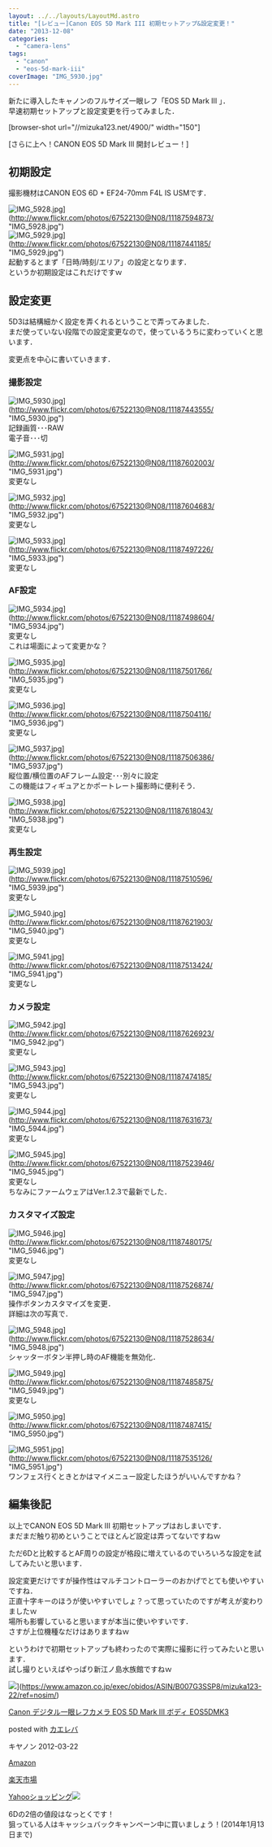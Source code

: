 ```yaml
---
layout: ../../layouts/LayoutMd.astro
title: "[レビュー]Canon EOS 5D Mark III 初期セットアップ&設定変更！"
date: "2013-12-08"
categories: 
  - "camera-lens"
tags: 
  - "canon"
  - "eos-5d-mark-iii"
coverImage: "IMG_5930.jpg"
---
```


新たに導入したキャノンのフルサイズ一眼レフ「EOS 5D Mark III 」．  
早速初期セットアップと設定変更を行ってみました．

\[browser-shot url="//mizuka123.net/4900/" width="150"\]

[さらに上へ！CANON EOS 5D Mark III 開封レビュー！]

## 初期設定

撮影機材はCANON EOS 6D + EF24-70mm F4L IS USMです．

![IMG_5928.jpg](/archive/images/11187594873_0ffc12af53_b.jpg)](http://www.flickr.com/photos/67522130@N08/11187594873/ "IMG_5928.jpg")  
![IMG_5929.jpg](/archive/images/11187441185_212ba4dcb6_b.jpg)](http://www.flickr.com/photos/67522130@N08/11187441185/ "IMG_5929.jpg")  
起動するとまず「日時/時刻/エリア」の設定となります．  
というか初期設定はこれだけですｗ

## 設定変更

5D3は結構細かく設定を弄くれるということで弄ってみました．  
まだ使っていない段階での設定変更なので，使っているうちに変わっていくと思います．

変更点を中心に書いていきます．

### 撮影設定

![IMG_5930.jpg](/archive/images/11187443555_ffa66a8c29_b.jpg)](http://www.flickr.com/photos/67522130@N08/11187443555/ "IMG_5930.jpg")  
記録画質･･･RAW  
電子音･･･切

![IMG_5931.jpg](/archive/images/11187602003_7aba358e4a_b.jpg)](http://www.flickr.com/photos/67522130@N08/11187602003/ "IMG_5931.jpg")  
変更なし

![IMG_5932.jpg](/archive/images/11187604683_295de7fa22_b.jpg)](http://www.flickr.com/photos/67522130@N08/11187604683/ "IMG_5932.jpg")  
変更なし

![IMG_5933.jpg](/archive/images/11187497226_8c3e6f7122_b.jpg)](http://www.flickr.com/photos/67522130@N08/11187497226/ "IMG_5933.jpg")  
変更なし

### AF設定

![IMG_5934.jpg](/archive/images/11187498604_55324ace51_b.jpg)](http://www.flickr.com/photos/67522130@N08/11187498604/ "IMG_5934.jpg")  
変更なし  
これは場面によって変更かな？

![IMG_5935.jpg](/archive/images/11187501766_f729b27cbd_b.jpg)](http://www.flickr.com/photos/67522130@N08/11187501766/ "IMG_5935.jpg")  
変更なし

![IMG_5936.jpg](/archive/images/11187504116_8030f30984_b.jpg)](http://www.flickr.com/photos/67522130@N08/11187504116/ "IMG_5936.jpg")  
変更なし

![IMG_5937.jpg](/archive/images/11187506386_05bc7c512d_b.jpg)](http://www.flickr.com/photos/67522130@N08/11187506386/ "IMG_5937.jpg")  
縦位置/横位置のAFフレーム設定･･･別々に設定  
この機能はフィギュアとかポートレート撮影時に便利そう．

![IMG_5938.jpg](/archive/images/11187618043_c652db777c_b.jpg)](http://www.flickr.com/photos/67522130@N08/11187618043/ "IMG_5938.jpg")  
変更なし

### 再生設定

![IMG_5939.jpg](/archive/images/11187510596_aa167c7e3e_b.jpg)](http://www.flickr.com/photos/67522130@N08/11187510596/ "IMG_5939.jpg")  
変更なし

![IMG_5940.jpg](/archive/images/11187621903_ebea1bddff_b.jpg)](http://www.flickr.com/photos/67522130@N08/11187621903/ "IMG_5940.jpg")  
変更なし

![IMG_5941.jpg](/archive/images/11187513424_f2be55e0f7_b.jpg)](http://www.flickr.com/photos/67522130@N08/11187513424/ "IMG_5941.jpg")  
変更なし

### カメラ設定

![IMG_5942.jpg](/archive/images/11187626923_146a1ddc26_b.jpg)](http://www.flickr.com/photos/67522130@N08/11187626923/ "IMG_5942.jpg")  
変更なし

![IMG_5943.jpg](/archive/images/11187474185_e1df7c8c71_b.jpg)](http://www.flickr.com/photos/67522130@N08/11187474185/ "IMG_5943.jpg")  
変更なし

![IMG_5944.jpg](/archive/images/11187631673_de3ff0a66f_b.jpg)](http://www.flickr.com/photos/67522130@N08/11187631673/ "IMG_5944.jpg")  
変更なし

![IMG_5945.jpg](/archive/images/11187523946_204625d485_b.jpg)](http://www.flickr.com/photos/67522130@N08/11187523946/ "IMG_5945.jpg")  
変更なし  
ちなみにファームウェアはVer.1.2.3で最新でした．

### カスタマイズ設定

![IMG_5946.jpg](/archive/images/11187480175_a043ce3dd7_b.jpg)](http://www.flickr.com/photos/67522130@N08/11187480175/ "IMG_5946.jpg")  
変更なし

![IMG_5947.jpg](/archive/images/11187526874_352e3de6a9_b.jpg)](http://www.flickr.com/photos/67522130@N08/11187526874/ "IMG_5947.jpg")  
操作ボタンカスタマイズを変更．  
詳細は次の写真で．

![IMG_5948.jpg](/archive/images/11187528634_b3f3f7a074_b.jpg)](http://www.flickr.com/photos/67522130@N08/11187528634/ "IMG_5948.jpg")  
シャッターボタン半押し時のAF機能を無効化．

![IMG_5949.jpg](/archive/images/11187485875_bebc1db135_b.jpg)](http://www.flickr.com/photos/67522130@N08/11187485875/ "IMG_5949.jpg")  
変更なし

![IMG_5950.jpg](/archive/images/11187487415_c733c86154_b.jpg)](http://www.flickr.com/photos/67522130@N08/11187487415/ "IMG_5950.jpg")

![IMG_5951.jpg](/archive/images/11187535126_70dffacdd7_b.jpg)](http://www.flickr.com/photos/67522130@N08/11187535126/ "IMG_5951.jpg")  
ワンフェス行くときとかはマイメニュー設定したほうがいいんですかね？

## 編集後記

以上でCANON EOS 5D Mark III 初期セットアップはおしまいです．  
まだまだ触り初めということでほとんど設定は弄ってないですねｗ

ただ6Dと比較するとAF周りの設定が格段に増えているのでいろいろな設定を試してみたいと思います．

設定変更だけですが操作性はマルチコントローラーのおかげでとても使いやすいですね．  
正直十字キーのほうが使いやすいでしょ？って思っていたのですが考えが変わりましたｗ  
場所も影響していると思いますが本当に使いやすいです．  
さすが上位機種なだけはありますねｗ

というわけで初期セットアップも終わったので実際に撮影に行ってみたいと思います．  
試し撮りといえばやっぱり新江ノ島水族館ですねｗ

![](/archive/images/41pReGl7PNL._SL160_.jpg)](https://www.amazon.co.jp/exec/obidos/ASIN/B007G3SSP8/mizuka123-22/ref=nosim/)

[Canon デジタル一眼レフカメラ EOS 5D Mark III ボディ EOS5DMK3](https://www.amazon.co.jp/exec/obidos/ASIN/B007G3SSP8/mizuka123-22/ref=nosim/)

posted with [カエレバ](http://kaereba.com)

キヤノン 2012-03-22

[Amazon](http://www.amazon.co.jp/gp/search?keywords=EOS5DMK3&__mk_ja_JP=%83J%83%5E%83J%83i&tag=mizuka123-22 "アマゾン")

[楽天市場](http://hb.afl.rakuten.co.jp/hgc/032b53ee.4b34c5ee.0f4a541e.f440145e/?pc=http%3A%2F%2Fsearch.rakuten.co.jp%2Fsearch%2Fmall%2FEOS5DMK3%2F-%2Ff.1-p.1-s.1-sf.0-st.A-v.2%3Fx%3D0%26scid%3Daf_ich_link_urltxt%26m%3Dhttp%3A%2F%2Fm.rakuten.co.jp%2F "楽天市場")

[Yahooショッピング![](//ad.jp.ap.valuecommerce.com/servlet/gifbanner?sid=3066752&pid=881990642)](//ck.jp.ap.valuecommerce.com/servlet/referral?sid=3066752&pid=881990642&vc_url=http%3A%2F%2Fshopping.search.yahoo.co.jp%2Fsearch%3FuIv%3Don%26ei%3DUTF-8%26tab_ex%3Dcommerce%26slider%3D0%26va%3DEOS5DMK3 "Yahooショッピング")

6Dの2倍の値段はなっとくです！  
狙っている人はキャッシュバックキャンペーン中に買いましょう！(2014年1月13日まで)
